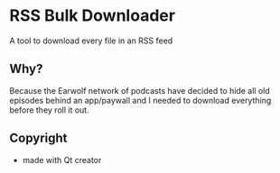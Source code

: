 # RSS Bulk Downloader
A tool to download every file in an RSS feed

## Why?
Because the Earwolf network of podcasts have decided to hide all old episodes behind an app/paywall and I needed to download everything before they roll it out.

## Copyright

* made with Qt creator
